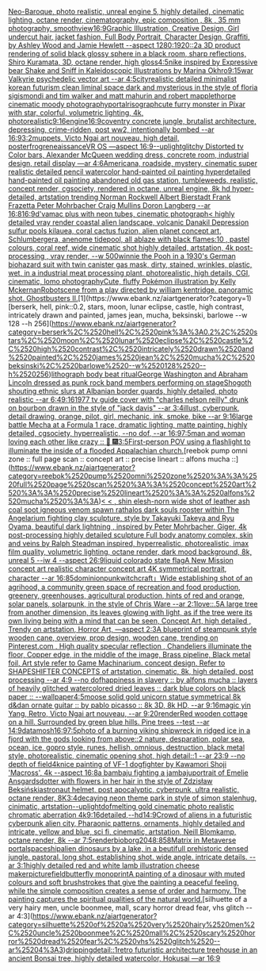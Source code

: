 [Neo-Baroque, photo realistic, unreal engine 5, highly detailed, cinematic lighting, octane render, cinematography, epic composition , 8k , 35 mm photography, smooth](https://www.ebank.nz/aiartgenerator?category=Neo-Baroque%2C%2520photo%2520realistic%2C%2520unreal%2520engine%25205%2C%2520highly%2520detailed%2C%2520cinematic%2520lighting%2C%2520octane%2520render%2C%2520cinematography%2C%2520epic%2520composition%2520%2C%25208k%2520%2C%252035%2520mm%2520photography%2C%2520smooth)[view](https://www.ebank.nz/aiartgenerator?category=view)[16:9](https://www.ebank.nz/aiartgenerator?category=16%3A9)[Graphic Illustration, Creative Design, Girl undercut hair, jacket fashion, Full Body Portrait, Character Design, Graffiti, by Ashley Wood and Jamie Hewlett --aspect 1280:1920](https://www.ebank.nz/aiartgenerator?category=Graphic%2520Illustration%2C%2520Creative%2520Design%2C%2520Girl%2520undercut%2520hair%2C%2520jacket%2520fashion%2C%2520Full%2520Body%2520Portrait%2C%2520Character%2520Design%2C%2520Graffiti%2C%2520by%2520Ashley%2520Wood%2520and%2520Jamie%2520Hewlett%2520--aspect%25201280%3A1920)[::2](https://www.ebank.nz/aiartgenerator?category=%3A%3A2)[a 3D product rendering of solid black glossy sphere in a black room, sharp reflections, Shiro Kuramata, 3D, octane render, high gloss](https://www.ebank.nz/aiartgenerator?category=a%25203D%2520product%2520rendering%2520of%2520solid%2520black%2520glossy%2520sphere%2520in%2520a%2520black%2520room%2C%2520sharp%2520reflections%2C%2520Shiro%2520Kuramata%2C%25203D%2C%2520octane%2520render%2C%2520high%2520gloss)[4:5](https://www.ebank.nz/aiartgenerator?category=4%3A5)[nike inspired by Expressive bear Shake and Sniff in Kaleidoscopic Illustrations by Marina Okhro](https://www.ebank.nz/aiartgenerator?category=nike%2520inspired%2520by%2520Expressive%2520bear%2520Shake%2520and%2520Sniff%2520in%2520Kaleidoscopic%2520Illustrations%2520by%2520Marina%2520Okhro)[9:15](https://www.ebank.nz/aiartgenerator?category=9%3A15)[war Valkyrie psychedelic vector art --ar 4:5](https://www.ebank.nz/aiartgenerator?category=war%2520Valkyrie%2520psychedelic%2520vector%2520art%2520--ar%25204%3A5)[city](https://www.ebank.nz/aiartgenerator?category=city)[realistic detailed minimalist korean futurism clean liminal space dark and mysterious in the style of floria sigismondi and tim walker and matt mahurin and robert mapplethorpe cinematic moody photography](https://www.ebank.nz/aiartgenerator?category=realistic%2520detailed%2520minimalist%2520korean%2520futurism%2520clean%2520liminal%2520space%2520dark%2520and%2520mysterious%2520in%2520the%2520style%2520of%2520floria%2520sigismondi%2520and%2520tim%2520walker%2520and%2520matt%2520mahurin%2520and%2520robert%2520mapplethorpe%2520cinematic%2520moody%2520photography)[portal](https://www.ebank.nz/aiartgenerator?category=portal)[risograph](https://www.ebank.nz/aiartgenerator?category=risograph)[cute furry monster in Pixar with star, colorful, volumetric lighting, 4k, photorealistic](https://www.ebank.nz/aiartgenerator?category=cute%2520furry%2520monster%2520in%2520Pixar%2520with%2520star%2C%2520colorful%2C%2520volumetric%2520lighting%2C%25204k%2C%2520photorealistic)[9:16](https://www.ebank.nz/aiartgenerator?category=9%3A16)[engine](https://www.ebank.nz/aiartgenerator?category=engine)[16:9](https://www.ebank.nz/aiartgenerator?category=16%3A9)[coventry concrete jungle, brutalist architecture, depressing, crime-ridden, post ww2, intentionally bombed --ar 16:9](https://www.ebank.nz/aiartgenerator?category=coventry%2520concrete%2520jungle%2C%2520brutalist%2520architecture%2C%2520depressing%2C%2520crime-ridden%2C%2520post%2520ww2%2C%2520intentionally%2520bombed%2520--ar%252016%3A9)[3:2](https://www.ebank.nz/aiartgenerator?category=3%3A2)[muppets, Victo Ngai art nouveau, high detail, poster](https://www.ebank.nz/aiartgenerator?category=muppets%2C%2520Victo%2520Ngai%2520art%2520nouveau%2C%2520high%2520detail%2C%2520poster)[frog](https://www.ebank.nz/aiartgenerator?category=frog)[reneaissance](https://www.ebank.nz/aiartgenerator?category=reneaissance)[VR OS —aspect 16:9](https://www.ebank.nz/aiartgenerator?category=VR%2520OS%2520%E2%80%94aspect%252016%3A9)[--uplight](https://www.ebank.nz/aiartgenerator?category=--uplight)[glitchy Distorted tv Color bars, Alexander McQueen wedding dress, concrete room, industrial design, retail display —ar 4:6](https://www.ebank.nz/aiartgenerator?category=glitchy%2520Distorted%2520tv%2520Color%2520bars%2C%2520Alexander%2520McQueen%2520wedding%2520dress%2C%2520concrete%2520room%2C%2520industrial%2520design%2C%2520retail%2520display%2520%E2%80%94ar%25204%3A6)[Americana, roadside, mystery, cinematic super realistic detailed pencil watercolor hand-painted oil painting  hyperdetailed hand-painted oil painting  abandoned old gas station, tumbleweeds,  realistic,  concept render, cgsociety, rendered in octane, unreal engine, 8k hd hyper-detailed, artstation trending Norman Rockwell Albert Bierstadt Frank Frazetta Peter Mohrbacher Craig Mullins Doron Langberg --ar 16:8](https://www.ebank.nz/aiartgenerator?category=Americana%2C%2520roadside%2C%2520mystery%2C%2520cinematic%2520super%2520realistic%2520detailed%2520pencil%2520watercolor%2520hand-painted%2520oil%2520painting%2520%2520hyperdetailed%2520hand-painted%2520oil%2520painting%2520%2520abandoned%2520old%2520gas%2520station%2C%2520tumbleweeds%2C%2520%2520realistic%2C%2520%2520concept%2520render%2C%2520cgsociety%2C%2520rendered%2520in%2520octane%2C%2520unreal%2520engine%2C%25208k%2520hd%2520hyper-detailed%2C%2520artstation%2520trending%2520Norman%2520Rockwell%2520Albert%2520Bierstadt%2520Frank%2520Frazetta%2520Peter%2520Mohrbacher%2520Craig%2520Mullins%2520Doron%2520Langberg%2520--ar%252016%3A8)[16:9](https://www.ebank.nz/aiartgenerator?category=16%3A9)[d'va](https://www.ebank.nz/aiartgenerator?category=d%27va)[mac plus with neon tubes, cinematic photograph](https://www.ebank.nz/aiartgenerator?category=mac%2520plus%2520with%2520neon%2520tubes%2C%2520cinematic%2520photograph)[< highly detailed vray render coastal alien landscape, volcanic Danakil Depression sulfur pools kilauea, coral cactus fuzion, alien planet concept art, Schlumbergera, anenome tidepool, all ablaze with black flames:10 , pastel colours, coral reef, wide cinematic shot highly detailed, artstation, 4k post-processing , vray render, --w 500](https://www.ebank.nz/aiartgenerator?category=%3C%2520highly%2520detailed%2520vray%2520render%2520coastal%2520alien%2520landscape%2C%2520volcanic%2520Danakil%2520Depression%2520sulfur%2520pools%2520kilauea%2C%2520coral%2520cactus%2520fuzion%2C%2520alien%2520planet%2520concept%2520art%2C%2520Schlumbergera%2C%2520anenome%2520tidepool%2C%2520all%2520ablaze%2520with%2520black%2520flames%3A10%2520%2C%2520pastel%2520colours%2C%2520coral%2520reef%2C%2520wide%2520cinematic%2520shot%2520highly%2520detailed%2C%2520artstation%2C%25204k%2520post-processing%2520%2C%2520vray%2520render%2C%2520--w%2520500)[winnie the Pooh in a 1930's German biohazard suit with twin canister gas mask, dirty,  stained, wrinkles, plastic, wet, in a industrial meat processing plant,  photorealistic, high details, CGI, cinematic, lomo photography](https://www.ebank.nz/aiartgenerator?category=winnie%2520the%2520Pooh%2520in%2520a%25201930%27s%2520German%2520biohazard%2520suit%2520with%2520twin%2520canister%2520gas%2520mask%2C%2520dirty%2C%2520%2520stained%2C%2520wrinkles%2C%2520plastic%2C%2520wet%2C%2520in%2520a%2520industrial%2520meat%2520processing%2520plant%2C%2520%2520photorealistic%2C%2520high%2520details%2C%2520CGI%2C%2520cinematic%2C%2520lomo%2520photography)[Cute, fluffy Pokémon illustration by Kelly Mckernan](https://www.ebank.nz/aiartgenerator?category=Cute%2C%2520fluffy%2520Pok%C3%A9mon%2520illustration%2520by%2520Kelly%2520Mckernan)[Robot](https://www.ebank.nz/aiartgenerator?category=Robot)[scene from a play directed by william kentridge. panoramic shot. Ghostbusters II.](https://www.ebank.nz/aiartgenerator?category=scene%2520from%2520a%2520play%2520directed%2520by%2520william%2520kentridge.%2520panoramic%2520shot.%2520Ghostbusters%2520II.)[1](https://www.ebank.nz/aiartgenerator?category=1)[berserk, hell, pink::0.2, stars, moon, lunar eclipse, castle, high contrast, intricately drawn and painted, james jean, mucha, beksinski, barlowe --w 128 --h 256](https://www.ebank.nz/aiartgenerator?category=berserk%2C%2520hell%2C%2520pink%3A%3A0.2%2C%2520stars%2C%2520moon%2C%2520lunar%2520eclipse%2C%2520castle%2C%2520high%2520contrast%2C%2520intricately%2520drawn%2520and%2520painted%2C%2520james%2520jean%2C%2520mucha%2C%2520beksinski%2C%2520barlowe%2520--w%2520128%2520--h%2520256)[lithograph body beat ritual](https://www.ebank.nz/aiartgenerator?category=lithograph%2520body%2520beat%2520ritual)[George Washington and Abraham Lincoln dressed as punk rock band members performing on stage](https://www.ebank.nz/aiartgenerator?category=George%2520Washington%2520and%2520Abraham%2520Lincoln%2520dressed%2520as%2520punk%2520rock%2520band%2520members%2520performing%2520on%2520stage)[Shogoth shouting ethnic slurs at Albanian border guards, highly detailed, photo realistic --ar 6:4](https://www.ebank.nz/aiartgenerator?category=Shogoth%2520shouting%2520ethnic%2520slurs%2520at%2520Albanian%2520border%2520guards%2C%2520highly%2520detailed%2C%2520photo%2520realistic%2520--ar%25206%3A4)[9:16](https://www.ebank.nz/aiartgenerator?category=9%3A16)[1977 tv guide cover with "charles nelson reilly" drunk on bourbon drawn in the style of "jack davis" --ar 3:4](https://www.ebank.nz/aiartgenerator?category=1977%2520tv%2520guide%2520cover%2520with%2520%22charles%2520nelson%2520reilly%22%2520drunk%2520on%2520bourbon%2520drawn%2520in%2520the%2520style%2520of%2520%22jack%2520davis%22%2520--ar%25203%3A4)[illust, cyberpunk, detail drawing, orange, pilot, girl, mechanic, ink, smoke, bike --ar 9:16](https://www.ebank.nz/aiartgenerator?category=illust%2C%2520cyberpunk%2C%2520detail%2520drawing%2C%2520orange%2C%2520pilot%2C%2520girl%2C%2520mechanic%2C%2520ink%2C%2520smoke%2C%2520bike%2520--ar%25209%3A16)[large battle Mecha at a Formula 1 race, dramatic lighting, matte painting, highly detailed, cgsociety, hyperrealistic, --no dof, --ar 16:9](https://www.ebank.nz/aiartgenerator?category=large%2520battle%2520Mecha%2520at%2520a%2520Formula%25201%2520race%2C%2520dramatic%2520lighting%2C%2520matte%2520painting%2C%2520highly%2520detailed%2C%2520cgsociety%2C%2520hyperrealistic%2C%2520--no%2520dof%2C%2520--ar%252016%3A9)[7:5](https://www.ebank.nz/aiartgenerator?category=7%3A5)[man and woman loving each other like crazy :: 🎇 🎆](https://www.ebank.nz/aiartgenerator?category=man%2520and%2520woman%2520loving%2520each%2520other%2520like%2520crazy%2520%3A%3A%2520%F0%9F%8E%87%2520%F0%9F%8E%86)[3:5](https://www.ebank.nz/aiartgenerator?category=3%3A5)[First-person POV using a flashlight to illuminate the inside of a flooded Appalachian church.](https://www.ebank.nz/aiartgenerator?category=First-person%2520POV%2520using%2520a%2520flashlight%2520to%2520illuminate%2520the%2520inside%2520of%2520a%2520flooded%2520Appalachian%2520church.)[reebok pump omni zone :: full page scan :: concept art :: precise lineart :: alfons mucha ::](https://www.ebank.nz/aiartgenerator?category=reebok%2520pump%2520omni%2520zone%2520%3A%3A%2520full%2520page%2520scan%2520%3A%3A%2520concept%2520art%2520%3A%3A%2520precise%2520lineart%2520%3A%3A%2520alfons%2520mucha%2520%3A%3A)[< < , shin elesh-norn wide shot of leather ash coal soot igneous venom spawn rathalos dark souls rooster within The Angelarium fighting clay sculpture, style by Takayuki Takeya and Ryu Oyama, beautiful dark lightning , inspired by Peter Mohrbacher, Giger, 4k post-processing highly detailed sculpture Full body anatomy complex, skin and veins by Ralph Steadman inspired, hyperrealistic, photorealistic, imax film quality, volumetric lighting, octane render, dark mood background, 8k, unreal 5 --iw 4 --aspect 26:9](https://www.ebank.nz/aiartgenerator?category=%3C%2520%3C%2520%2C%2520shin%2520elesh-norn%2520wide%2520shot%2520of%2520leather%2520ash%2520coal%2520soot%2520igneous%2520venom%2520spawn%2520rathalos%2520dark%2520souls%2520rooster%2520within%2520The%2520Angelarium%2520fighting%2520clay%2520sculpture%2C%2520style%2520by%2520Takayuki%2520Takeya%2520and%2520Ryu%2520Oyama%2C%2520beautiful%2520dark%2520lightning%2520%2C%2520inspired%2520by%2520Peter%2520Mohrbacher%2C%2520Giger%2C%25204k%2520post-processing%2520highly%2520detailed%2520sculpture%2520Full%2520body%2520anatomy%2520complex%2C%2520skin%2520and%2520veins%2520by%2520Ralph%2520Steadman%2520inspired%2C%2520hyperrealistic%2C%2520photorealistic%2C%2520imax%2520film%2520quality%2C%2520volumetric%2520lighting%2C%2520octane%2520render%2C%2520dark%2520mood%2520background%2C%25208k%2C%2520unreal%25205%2520--iw%25204%2520--aspect%252026%3A9)[liquid colorado state flag](https://www.ebank.nz/aiartgenerator?category=liquid%2520colorado%2520state%2520flag)[A New Mission concept art realistic character concept art 4K symmetrical portrait, character --ar 16:8](https://www.ebank.nz/aiartgenerator?category=A%2520New%2520Mission%2520concept%2520art%2520realistic%2520character%2520concept%2520art%25204K%2520symmetrical%2520portrait%2C%2520character%2520--ar%252016%3A8)[5](https://www.ebank.nz/aiartgenerator?category=5)[dominionpunk](https://www.ebank.nz/aiartgenerator?category=dominionpunk)[witchcraft」](https://www.ebank.nz/aiartgenerator?category=witchcraft%E3%80%8D)[Wide establishing shot of an agrihood, a community green space of recreation and food production, greenery, greenhouses, agricultural production, hints of red and orange, solar panels, solarpunk, in the style of Chris Ware --ar 2:1](https://www.ebank.nz/aiartgenerator?category=Wide%2520establishing%2520shot%2520of%2520an%2520agrihood%2C%2520a%2520community%2520green%2520space%2520of%2520recreation%2520and%2520food%2520production%2C%2520greenery%2C%2520greenhouses%2C%2520agricultural%2520production%2C%2520hints%2520of%2520red%2520and%2520orange%2C%2520solar%2520panels%2C%2520solarpunk%2C%2520in%2520the%2520style%2520of%2520Chris%2520Ware%2520--ar%25202%3A1)[love::.5](https://www.ebank.nz/aiartgenerator?category=love%3A%3A.5)[A large tree from another dimension, its leaves glowing with light, as if the tree were its own living being with a mind that can be seen, Concept Art, high detailed , Trendy on artstation, Horror Art, —aspect 2:3](https://www.ebank.nz/aiartgenerator?category=A%2520large%2520tree%2520from%2520another%2520dimension%2C%2520its%2520leaves%2520glowing%2520with%2520light%2C%2520as%2520if%2520the%2520tree%2520were%2520its%2520own%2520living%2520being%2520with%2520a%2520mind%2520that%2520can%2520be%2520seen%2C%2520Concept%2520Art%2C%2520high%2520detailed%2520%2C%2520Trendy%2520on%2520artstation%2C%2520Horror%2520Art%2C%2520%E2%80%94aspect%25202%3A3)[A blueprint of steampunk style wooden cane,  overview, prop design, wooden cane,  trending on Pinterest.com  , High quality specular reflection ,  Chandeliers illuminate the floor, Copper  edge, in the middle of the image, Brass pipeline,  Black metal foil,  Art style refer to Game Machinarium.  concept design, Refer to SHAPESHIFTER CONCEPTS  of artstation, cinematic,  8k, high detailed,  post processing    --ar 4:9   --no dof](https://www.ebank.nz/aiartgenerator?category=A%2520blueprint%2520of%2520steampunk%2520style%2520wooden%2520cane%2C%2520%2520overview%2C%2520prop%2520design%2C%2520wooden%2520cane%2C%2520%2520trending%2520on%2520Pinterest.com%2520%2520%2C%2520High%2520quality%2520specular%2520reflection%2520%2C%2520%2520Chandeliers%2520illuminate%2520the%2520floor%2C%2520Copper%2520%2520edge%2C%2520in%2520the%2520middle%2520of%2520the%2520image%2C%2520Brass%2520pipeline%2C%2520%2520Black%2520metal%2520foil%2C%2520%2520Art%2520style%2520refer%2520to%2520Game%2520Machinarium.%2520%2520concept%2520design%2C%2520Refer%2520to%2520SHAPESHIFTER%2520CONCEPTS%2520%2520of%2520artstation%2C%2520cinematic%2C%2520%25208k%2C%2520high%2520detailed%2C%2520%2520post%2520processing%2520%2520%2520%2520--ar%25204%3A9%2520%2520%2520--no%2520dof)[happiness in slavery :: by alfons mucha :: layers of heavily glitched watercolored dried leaves :: dark blue colors on black paper :: --wallpaper](https://www.ebank.nz/aiartgenerator?category=happiness%2520in%2520slavery%2520%3A%3A%2520by%2520alfons%2520mucha%2520%3A%3A%2520layers%2520of%2520heavily%2520glitched%2520watercolored%2520dried%2520leaves%2520%3A%3A%2520dark%2520blue%2520colors%2520on%2520black%2520paper%2520%3A%3A%2520--wallpaper)[4:5](https://www.ebank.nz/aiartgenerator?category=4%3A5)[moose solid gold unicorn statue symmetrical 8k d&d](https://www.ebank.nz/aiartgenerator?category=moose%2520solid%2520gold%2520unicorn%2520statue%2520symmetrical%25208k%2520d%26d)[an ornate guitar :: by pablo picasso :: 8k 3D, 8k HD, --ar 9:16](https://www.ebank.nz/aiartgenerator?category=an%2520ornate%2520guitar%2520%3A%3A%2520by%2520pablo%2520picasso%2520%3A%3A%25208k%25203D%2C%25208k%2520HD%2C%2520--ar%25209%3A16)[magic yin Yang, Retro, Victo Ngai art nouveau,  --ar 9:20](https://www.ebank.nz/aiartgenerator?category=magic%2520yin%2520Yang%2C%2520Retro%2C%2520Victo%2520Ngai%2520art%2520nouveau%2C%2520%2520--ar%25209%3A20)[render](https://www.ebank.nz/aiartgenerator?category=render)[Red wooden cottage on a hill. Surrounded by green blue hills. Pine trees --test --ar 14:9](https://www.ebank.nz/aiartgenerator?category=Red%2520wooden%2520cottage%2520on%2520a%2520hill.%2520Surrounded%2520by%2520green%2520blue%2520hills.%2520Pine%2520trees%2520--test%2520--ar%252014%3A9)[datamosh](https://www.ebank.nz/aiartgenerator?category=datamosh)[16:9](https://www.ebank.nz/aiartgenerator?category=16%3A9)[7:5](https://www.ebank.nz/aiartgenerator?category=7%3A5)[photo of a burning viking shipwreck in ridged ice in a fjord with the gods looking from above::2 nature, desparation, polar sea, ocean, ice, gopro style, runes, hellish, omnious, destruction, black metal style, photorealistic, cinematic opening shot, high detail::1 --ar 23:9 --no depth of field](https://www.ebank.nz/aiartgenerator?category=photo%2520of%2520a%2520burning%2520viking%2520shipwreck%2520in%2520ridged%2520ice%2520in%2520a%2520fjord%2520with%2520the%2520gods%2520looking%2520from%2520above%3A%3A2%2520nature%2C%2520desparation%2C%2520polar%2520sea%2C%2520ocean%2C%2520ice%2C%2520gopro%2520style%2C%2520runes%2C%2520hellish%2C%2520omnious%2C%2520destruction%2C%2520black%2520metal%2520style%2C%2520photorealistic%2C%2520cinematic%2520opening%2520shot%2C%2520high%2520detail%3A%3A1%2520--ar%252023%3A9%2520--no%2520depth%2520of%2520field)[4k](https://www.ebank.nz/aiartgenerator?category=4k)[nice painting of VF-1 dogfighter by Kawamori Shoji 'Macross', 4k --aspect 16:8](https://www.ebank.nz/aiartgenerator?category=nice%2520painting%2520of%2520VF-1%2520dogfighter%2520by%2520Kawamori%2520Shoji%2520%27Macross%27%2C%25204k%2520--aspect%252016%3A8)[a bambaju fighting a jambaju](https://www.ebank.nz/aiartgenerator?category=a%2520bambaju%2520fighting%2520a%2520jambaju)[portrait of Emelie Ansgardsdotter with flowers in her hair in the style of Zdzisław Beksiński](https://www.ebank.nz/aiartgenerator?category=portrait%2520of%2520Emelie%2520Ansgardsdotter%2520with%2520flowers%2520in%2520her%2520hair%2520in%2520the%2520style%2520of%2520Zdzis%C5%82aw%2520Beksi%C5%84ski)[astronaut helmet, post apocalyptic, cyberpunk, ultra realistic, octane render, 8K](https://www.ebank.nz/aiartgenerator?category=astronaut%2520helmet%2C%2520post%2520apocalyptic%2C%2520cyberpunk%2C%2520ultra%2520realistic%2C%2520octane%2520render%2C%25208K)[3:4](https://www.ebank.nz/aiartgenerator?category=3%3A4)[decaying neon theme park in style of simon stalenhug, cinimatic,  artstation](https://www.ebank.nz/aiartgenerator?category=decaying%2520neon%2520theme%2520park%2520in%2520style%2520of%2520simon%2520stalenhug%2C%2520cinimatic%2C%2520%2520artstation)[--uplight](https://www.ebank.nz/aiartgenerator?category=--uplight)[dof](https://www.ebank.nz/aiartgenerator?category=dof)[melting gold cinematic photo realistic chromatic aberration 4k](https://www.ebank.nz/aiartgenerator?category=melting%2520gold%2520cinematic%2520photo%2520realistic%2520chromatic%2520aberration%25204k)[9:16](https://www.ebank.nz/aiartgenerator?category=9%3A16)[detailed,](https://www.ebank.nz/aiartgenerator?category=detailed%2C)[--hd](https://www.ebank.nz/aiartgenerator?category=--hd)[14:9](https://www.ebank.nz/aiartgenerator?category=14%3A9)[Crowd of aliens in a futuristic cyberpunk alien city, Pharaonic patterns, ornaments, highly detailed and intricate, yellow and blue, sci fi, cinematic, artstation, Neill Blomkamp, octane render, 8k --ar 7:5](https://www.ebank.nz/aiartgenerator?category=Crowd%2520of%2520aliens%2520in%2520a%2520futuristic%2520cyberpunk%2520alien%2520city%2C%2520Pharaonic%2520patterns%2C%2520ornaments%2C%2520highly%2520detailed%2520and%2520intricate%2C%2520yellow%2520and%2520blue%2C%2520sci%2520fi%2C%2520cinematic%2C%2520artstation%2C%2520Neill%2520Blomkamp%2C%2520octane%2520render%2C%25208k%2520--ar%25207%3A5)[render](https://www.ebank.nz/aiartgenerator?category=render)[bioborg](https://www.ebank.nz/aiartgenerator?category=bioborg)[2048:858](https://www.ebank.nz/aiartgenerator?category=2048%3A858)[Matrix in Metaverse portal](https://www.ebank.nz/aiartgenerator?category=Matrix%2520in%2520Metaverse%2520portal)[spaceship](https://www.ebank.nz/aiartgenerator?category=spaceship)[alien dinosaurs by a lake, in a beutifull prehistoric densed jungle. pastoral. long shot. establishing shot. wide angle. intricate details. --ar 3:1](https://www.ebank.nz/aiartgenerator?category=alien%2520dinosaurs%2520by%2520a%2520lake%2C%2520in%2520a%2520beutifull%2520prehistoric%2520densed%2520jungle.%2520pastoral.%2520long%2520shot.%2520establishing%2520shot.%2520wide%2520angle.%2520intricate%2520details.%2520--ar%25203%3A1)[highly detailed red and white lamb illustration cheese maker](https://www.ebank.nz/aiartgenerator?category=highly%2520detailed%2520red%2520and%2520white%2520lamb%2520illustration%2520cheese%2520maker)[picture](https://www.ebank.nz/aiartgenerator?category=picture)[field](https://www.ebank.nz/aiartgenerator?category=field)[butterfly monoprint](https://www.ebank.nz/aiartgenerator?category=butterfly%2520monoprint)[A painting of a dinosaur with muted colours and soft brushstrokes that give the painting a peaceful feeling, while the simple composition creates a sense of order and harmony. The painting captures the spiritual qualities of the natural world.](https://www.ebank.nz/aiartgenerator?category=A%2520painting%2520of%2520a%2520dinosaur%2520with%2520muted%2520colours%2520and%2520soft%2520brushstrokes%2520that%2520give%2520the%2520painting%2520a%2520peaceful%2520feeling%2C%2520while%2520the%2520simple%2520composition%2520creates%2520a%2520sense%2520of%2520order%2520and%2520harmony.%2520The%2520painting%2520captures%2520the%2520spiritual%2520qualities%2520of%2520the%2520natural%2520world.)[silhuette of a very hairy men, uncle boonmee, mall, scary horror dread fear, vhs glitch --ar 4:3](https://www.ebank.nz/aiartgenerator?category=silhuette%2520of%2520a%2520very%2520hairy%2520men%2C%2520uncle%2520boonmee%2C%2520mall%2C%2520scary%2520horror%2520dread%2520fear%2C%2520vhs%2520glitch%2520--ar%25204%3A3)[dripping](https://www.ebank.nz/aiartgenerator?category=dripping)[detail::1](https://www.ebank.nz/aiartgenerator?category=detail%3A%3A1)[retro futuristic architecture treehouse in an ancient Bonsai tree, highly detailed watercolor, Hokusai —ar 16:9](https://www.ebank.nz/aiartgenerator?category=retro%2520futuristic%2520architecture%2520treehouse%2520in%2520an%2520ancient%2520Bonsai%2520tree%2C%2520highly%2520detailed%2520watercolor%2C%2520Hokusai%2520%E2%80%94ar%252016%3A9)